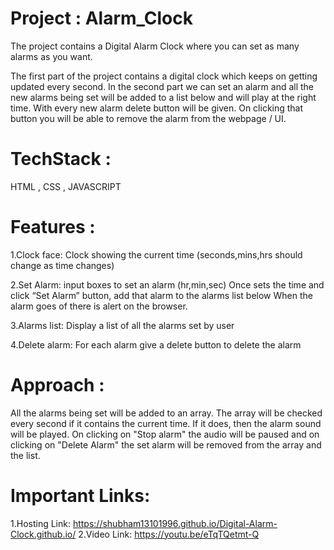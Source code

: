# Project : Alarm_Clock
The project contains a Digital Alarm Clock where you can set as many alarms as you want. 

The first part of the project contains a digital clock which keeps on getting updated every second. 
In the second part we can set an alarm and all the new alarms being set will be added to a list below and will play at the right time. 
With every new alarm delete button will be given. On clicking that button you will be able to remove the alarm from the webpage / UI.

# TechStack :
HTML , CSS , JAVASCRIPT

# Features :
1.Clock face:
Clock showing the current time (seconds,mins,hrs should change as time changes)

2.Set Alarm:
input boxes to set an alarm (hr,min,sec)
Once  sets the time and click “Set Alarm” button, add that alarm to the alarms list below
When the alarm goes of there is alert on the browser.

3.Alarms list:
Display a list of all the alarms set by user

4.Delete alarm:
For each alarm give a delete button to delete the alarm

# Approach :
All the alarms being set will be added to an array. The array will be checked every second if it contains the current time. If it does, then the alarm sound will be played. 
On clicking on "Stop alarm" the audio will be paused and on clicking on "Delete Alarm" the set alarm will be removed from the array and the list. 

# Important Links:
1.Hosting Link: https://shubham13101996.github.io/Digital-Alarm-Clock.github.io/
2.Video Link: https://youtu.be/eTqTQetmt-Q